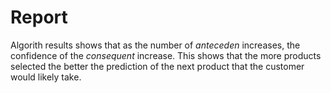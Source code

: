 # Report

Algorith results shows that as the number of *anteceden* increases, the confidence of the *consequent* increase.
This shows that the more products selected the better the prediction of the next product that the customer would likely take.